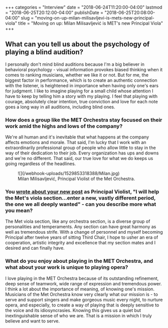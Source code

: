 +++
categories = "Interview"
date = "2018-06-24T11:20:00-04:00"
lastmod = "2018-06-25T20:12:00-04:00"
publishDate = "2018-06-25T20:08:00-04:00"
slug = "moving-on-up-milan-milisavljevi-is-mets-new-principal-viola"
title = "Moving on up: Milan Milisavljević is MET&#039;s new Principal Viola"
+++

## What can you tell us about the psychology of playing a blind audition?

I personally don't mind blind auditions because I'm a big believer in behavioral psychology - visual information provokes biased thinking when it comes to ranking musicians, whether we like it or not. But for me, the biggest factor in performance, which is to create an authentic connection with the listener, is heightened in importance when having only one's ears for judgment. I like to imagine playing for a small child whose attention I have to keep by telling him a story with my playing. I feel that playing with courage, absolutely clear intention, true conviction and love for each note goes a long way in all auditions, including blind ones. 

### How does a group like the MET Orchestra stay focused on their work amid the highs and lows of the company?

We're all human and it's inevitable that what happens at the company affects emotions and morale. That said, I'm lucky that I work with an extraordinarily professional group of people who allow little to stay in the way of their dedication to their job. Every organization has ups and downs and we're no different. That said, our true love for what we do keeps us going regardless of the headlines.

<figure data-type="image">
![](/webhook-uploads/1529853318388/Milan.jpg)
<figcaption>Milan Milisavljević, Principal Violist of the Met Orchestra.</figcaption>
</figure>

### You [wrote about your new post](http://milanmilisavljevic.com/news-articles/milan-wins-the-position-of-principal-violist-of-the-metropolitan-opera-orchestra/) as Principal Violist, "I will help the Met's viola section...enter a new, vastly different period, the one we all deeply wanted" - can you describe more what you mean?

The Met viola section, like any orchestra section, is a diverse group of personalities and temperaments. Any section can have great harmony as well as tremendous strife. With a change of personnel and myself becoming Principal after twelve years of sitting Third Chair, I hope to usher an era of cooperation, artistic integrity and excellence that my section mates and I desired and can finally have. 

### What do you enjoy about playing in the MET Orchestra, and what about your work is unique to playing opera?

I love playing in the MET Orchestra because of its outstanding refinement, deep sense of teamwork, wide range of expression and tremendous power. I think a lot about the importance of meaning, of knowing one's mission. Musicians of the Met Orchestra know very clearly what our mission is - to serve and support singers and make gorgeous music every night, to nurture opera, and especially, to create a way of playing that is deeply sensitive to the voice and its idiosyncrasies. Knowing this gives us a quiet but inextinguishable sense of who we are. That is a mission in which I truly believe and want to serve.
